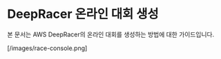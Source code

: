 # DeepRacer 온라인 대회 생성

본 문서는 AWS DeepRacer의 온라인 대회를 생성하는 방법에 대한 가이드입니다.


[/images/race-console.png]
